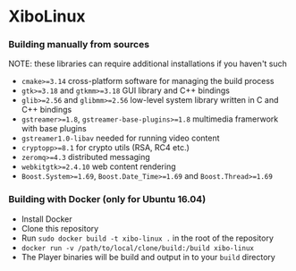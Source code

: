 # XiboLinux

### Building manually from sources
NOTE: these libraries can require additional installations if you haven't such
- `cmake>=3.14` cross-platform software for managing the build process
- `gtk>=3.18` and `gtkmm>=3.18` GUI library and C++ bindings
- `glib>=2.56` and `glibmm>=2.56` low-level system library written in C and C++ bindings
- `gstreamer>=1.8`, `gstreamer-base-plugins>=1.8` multimedia framerwork with base plugins
- `gstreamer1.0-libav` needed for running video content
- `cryptopp>=8.1` for crypto utils (RSA, RC4 etc.)
- `zeromq>=4.3` distributed messaging 
- `webkitgtk>=2.4.10` web content rendering
- `Boost.System>=1.69`, `Boost.Date_Time>=1.69` and `Boost.Thread>=1.69`

### Building with Docker (only for Ubuntu 16.04)
- Install Docker
- Clone this repository
- Run `sudo docker build -t xibo-linux .` in the root of the repository
- `docker run -v /path/to/local/clone/build:/build xibo-linux`
- The Player binaries will be build and output in to your `build` directory
